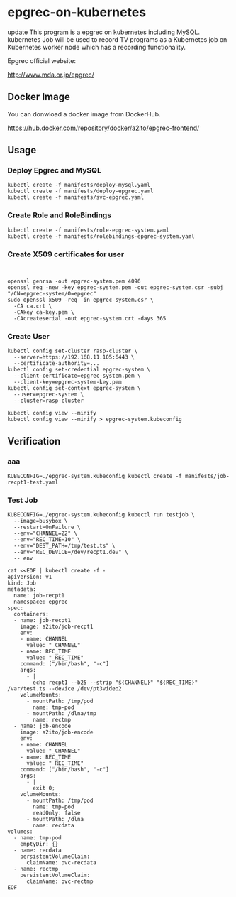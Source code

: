 # epgrec-on-kubernetes
update
This program is a epgrec on kubernetes including MySQL. kubernetes Job will be used to record TV programs as a Kubernetes job on Kubernetes worker node which has a recording functionality.

Epgrec official website:

http://www.mda.or.jp/epgrec/

## Docker Image

You can donwload a docker image from DockerHub.

https://hub.docker.com/repository/docker/a2ito/epgrec-frontend/

## Usage

### Deploy Epgrec and MySQL

```
kubectl create -f manifests/deploy-mysql.yaml
kubectl create -f manifests/deploy-epgrec.yaml
kubectl create -f manifests/svc-epgrec.yaml
```

### Create Role and RoleBindings 

```
kubectl create -f manifests/role-epgrec-system.yaml
kubectl create -f manifests/rolebindings-epgrec-system.yaml
```

### Create X509 certificates for user 

```


openssl genrsa -out epgrec-system.pem 4096
openssl req -new -key epgrec-system.pem -out epgrec-system.csr -subj "/CN=epgrec-system/O=epgrec"
sudo openssl x509 -req -in epgrec-system.csr \
  -CA ca.crt \
  -CAkey ca-key.pem \
  -CAcreateserial -out epgrec-system.crt -days 365
```

### Create User

```
kubectl config set-cluster rasp-cluster \
  --server=https://192.168.11.105:6443 \
  --certificate-authority=...
kubectl config set-credential epgrec-system \
  --client-certificate=epgrec-system.pem \
  --client-key=epgrec-system-key.pem
kubectl config set-context epgrec-system \
  --user=epgrec-system \
  --cluster=rasp-cluster
```

```
kubectl config view --minify
kubectl config view --minify > epgrec-system.kubeconfig
```

## Verification

### aaa

```
KUBECONFIG=./epgrec-system.kubeconfig kubectl create -f manifests/job-recpt1-test.yaml
```

### Test Job

```
KUBECONFIG=./epgrec-system.kubeconfig kubectl run testjob \
  --image=busybox \
  --restart=OnFailure \
  --env="CHANNEL=22" \
  --env="REC_TIME=10" \
  --env="DEST_PATH=/tmp/test.ts" \
  --env="REC_DEVICE=/dev/recpt1.dev" \
  -- env
```

```
cat <<EOF | kubectl create -f - 
apiVersion: v1
kind: Job
metadata:
  name: job-recpt1
  namespace: epgrec
spec:
  containers:
  - name: job-recpt1
    image: a2ito/job-recpt1
    env:
    - name: CHANNEL
      value: "_CHANNEL"
    - name: REC_TIME
      value: "_REC_TIME"
    command: ["/bin/bash", "-c"]
    args:
      - |
        echo recpt1 --b25 --strip "${CHANNEL}" "${REC_TIME}" /var/test.ts --device /dev/pt3video2
    volumeMounts:
      - mountPath: /tmp/pod
        name: tmp-pod
      - mountPath: /dlna/tmp
        name: rectmp
  - name: job-encode
    image: a2ito/job-encode
    env:
    - name: CHANNEL
      value: "_CHANNEL"
    - name: REC_TIME
      value: "_REC_TIME"
    command: ["/bin/bash", "-c"]
    args:
      - |
        exit 0;
    volumeMounts:
      - mountPath: /tmp/pod
        name: tmp-pod
        readOnly: false
      - mountPath: /dlna
        name: recdata
volumes:
  - name: tmp-pod
    emptyDir: {}
  - name: recdata
    persistentVolumeClaim:
      claimName: pvc-recdata
  - name: rectmp
    persistentVolumeClaim:
      claimName: pvc-rectmp
EOF
```
